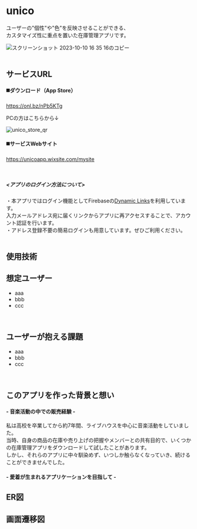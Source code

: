 # unico
ユーザーの"個性"や"色"を反映させることができる、  
カスタマイズ性に重点を置いた在庫管理アプリです。

![スクリーンショット 2023-10-10 16 35 16のコピー](https://github.com/kensuke242424/unico/assets/100055504/daedf12f-7bfe-4469-829f-0270f917a72e)
<br>
<br>
## サービスURL

#### ◼️ダウンロード（App Store）
https://onl.bz/nPb5KTg

PCの方はこちらから↓

![unico_store_qr](https://github.com/kensuke242424/unico/assets/100055504/bf97638f-b6a4-48b7-ad13-e30d84b39b10)

#### ◼️サービスWebサイト
https://unicoapp.wixsite.com/mysite

<br>

##### <アプリのログイン方法について>

・本アプリではログイン機能としてFirebaseの[Dynamic Links](https://firebase.google.com/docs/dynamic-links?hl=ja)を利用しています。  
入力メールアドレス宛に届くリンクからアプリに再アクセスすることで、アカウント認証を行います。  
・アドレス登録不要の簡易ログインも用意しています。ぜひご利用ください。
<br>
<br>

## 使用技術


## 想定ユーザー
- aaa
- bbb
- ccc
<br>

## ユーザーが抱える課題
- aaa
- bbb
- ccc
<br>

## このアプリを作った背景と想い

#### - 音楽活動の中での販売経験 -
私は高校を卒業してから約7年間、ライブハウスを中心に音楽活動をしていました。  
当時、自身の商品の在庫や売り上げの把握やメンバーとの共有目的で、いくつかの在庫管理アプリをダウンロードして試したことがあります。  
しかし、それらのアプリに中々馴染めず、いつしか触らなくなっていき、続けることができませんでした。
<br>

#### - 愛着が生まれるアプリケーションを目指して -

## ER図

## 画面遷移図


